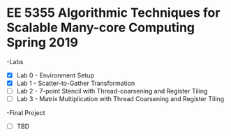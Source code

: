 # EE 5355 Algorithmic Techniques for Scalable Many-core Computing Spring 2019

-Labs 
- [x] Lab 0 - Environment Setup
- [x] Lab 1 - Scatter-to-Gather Transformation
- [ ] Lab 2 - 7-point Stencil with Thread-coarsening and Register Tiling
- [ ] Lab 3 - Matrix Multiplication with Thread Coarsening and Register Tiling

-Final Project
- [ ] TBD
